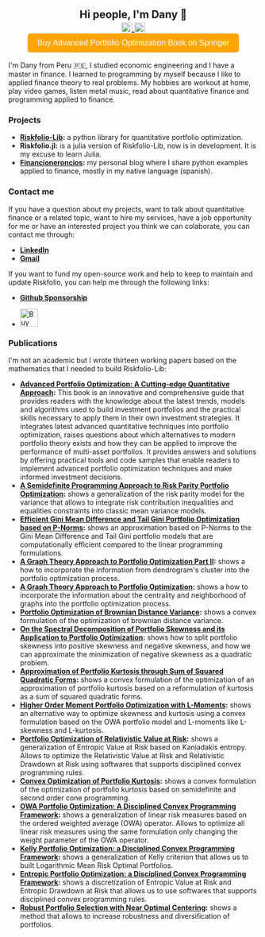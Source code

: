 <h2 align="center"> Hi people, I'm Dany 👋
<br>
<a href="https://www.linkedin.com/in/dany-cajas/" target="_blank">
  <img align="center" alt="Dany Cajas @LinkedIn" width="22px" src="https://cdn.jsdelivr.net/npm/simple-icons@v3/icons/linkedin.svg" />
</a>
  <a href="mailto:dcajasn@gmail.com" target="_blank">
  <img align="center" alt="Dany Cajas @Mail" width="22px" src="https://cdn.jsdelivr.net/npm/simple-icons@v3/icons/gmail.svg" />
</a>
<br>
<a href="https://www.kqzyfj.com/click-101360347-15150084?url=https%3A%2F%2Flink.springer.com%2Fbook%2F9783031843037" target="_blank"><button style="padding:10px 20px; font-size:16px; background-color: #FFA500; color:white; border:none; border-radius:5px; cursor:pointer;">Buy Advanced Portfolio Optimization Book on Springer</button></a>
</h2>

I'm Dany from Peru 🇵🇪, I studied economic engineering and I have a master in finance. I learned to programming by myself because I like to applied finance theory to real problems. My hobbies are workout at home, play video games, listen metal music, read about quantitative finance and programming applied to finance.

### Projects

- __[Riskfolio-Lib](https://github.com/dcajasn/Riskfolio-Lib):__ a python library for quantitative portfolio optimization.
- __Riskfolio.jl:__ is a julia version of Riskfolio-Lib, now is in development. It is my excuse to learn Julia.
- __[Financioneroncios](http://financioneroncios.wordpress.com/):__ my personal blog where I share python examples applied to finance, mostly in my native language (spanish).

### Contact me

If you have a question about my projects, want to talk about quantitative finance or a related topic, want to hire my services, have a job opportunity for me or have an interested project you think we can colaborate, you can contact me through:

- __[LinkedIn](https://www.linkedin.com/in/dany-cajas/)__
- __[Gmail](dcajasn@gmail.com)__

If you want to fund my open-source work and help to keep to maintain and update Riskfolio, you can help me through the following links:

- __[Github Sponsorship](https://github.com/sponsors/dcajasn)__

- <a href='https://ko-fi.com/B0B833SXD' target='_blank'><img height='36' style='border:0px;height:36px;' src='https://cdn.ko-fi.com/cdn/kofi1.png?v=2' border='0' alt='Buy Me a Coffee at ko-fi.com' /></a>

### Publications

I'm not an academic but I wrote thirteen working papers based on the mathematics that I needed to build Riskfolio-Lib:

- __[Advanced Portfolio Optimization: A Cutting-edge Quantitative Approach](https://www.kqzyfj.com/click-101360347-15150084?url=https%3A%2F%2Flink.springer.com%2Fbook%2F9783031843037):__ This book is an innovative and comprehensive guide that provides readers with the knowledge about the latest trends, models and algorithms used to build investment portfolios and the practical skills necessary to apply them in their own investment strategies. It integrates latest advanced quantitative techniques into portfolio optimization, raises questions about which alternatives to modern portfolio theory exists and how they can be applied to improve the performance of multi-asset portfolios. It provides answers and solutions by offering practical tools and code samples that enable readers to implement advanced portfolio optimization techniques and make informed investment decisions.
- __[A Semidefinite Programming Approach to Risk Parity Portfolio Optimization](https://papers.ssrn.com/sol3/papers.cfm?abstract_id=5097869):__ shows a generalization of the risk parity model for the variance that allows to integrate risk contribution inequalities and equalities constraints into classic mean variance models.
- __[Efficient Gini Mean Difference and Tail Gini Portfolio Optimization based on P-Norms](https://papers.ssrn.com/sol3/papers.cfm?abstract_id=4711326):__ shows an approximation based on P-Norms to the Gini Mean Difference and Tail Gini portfolio models that are computationally efficient compared to the linear programming formulations.
- __[A Graph Theory Approach to Portfolio Optimization Part II](https://papers.ssrn.com/sol3/papers.cfm?abstract_id=4667426):__ shows a how to incorporate the information from dendrogram's cluster into the portfolio optimization process.
- __[A Graph Theory Approach to Portfolio Optimization](https://papers.ssrn.com/sol3/papers.cfm?abstract_id=4602019):__ shows a how to incorporate the information about the centrality and neighborhood of graphs into the portfolio optimization process.
- __[Portfolio Optimization of Brownian Distance Variance](https://papers.ssrn.com/sol3/papers.cfm?abstract_id=4561293):__ shows a convex formulation of the optimization of brownian distance variance.
- __[On the Spectral Decomposition of Portfolio Skewness and its Application to Portfolio Optimization](https://papers.ssrn.com/sol3/papers.cfm?abstract_id=4540021):__ shows how to split portfolio skewness into positive skewness and negative skewness, and how we can approximate the minimization of negative skewness as a quadratic problem.
- __[Approximation of Portfolio Kurtosis through Sum of Squared Quadratic Forms](https://papers.ssrn.com/sol3/papers.cfm?abstract_id=4472793):__ shows a convex formulation of the optimization of an approximation of portfolio kurtosis based on a reformulation of kurtosis as a sum of squared quadratic forms.
- __[Higher Order Moment Portfolio Optimization with L-Moments](https://papers.ssrn.com/sol3/papers.cfm?abstract_id=4393155):__ shows an alternative way to optimize skewness and kurtosis using a convex formulation based on the OWA portfolio model and L-moments like L-skewness and L-kurtosis.
- __[Portfolio Optimization of Relativistic Value at Risk](https://papers.ssrn.com/sol3/papers.cfm?abstract_id=4378498):__ shows a generalization of Entropic Value at Risk based on Kaniadakis entropy. Allows to optimize the Relativistic Value at Risk and Relativistic Drawdown at Risk using softwares that supports disciplined convex programming rules.
- __[Convex Optimization of Portfolio Kurtosis](https://papers.ssrn.com/sol3/papers.cfm?abstract_id=4202967):__ shows a convex formulation of the optimization of portfolio kurtosis based on semidefinite and second order cone programming.
- __[OWA Portfolio Optimization: A Disciplined Convex Programming Framework](https://papers.ssrn.com/sol3/papers.cfm?abstract_id=3988927):__ shows a generalization of linear risk measures based on the ordered weighted average (OWA) operator. Allows to optimize all linear risk measures using the same formulation only changing the weight parameter of the OWA operator.
- __[Kelly Portfolio Optimization: a Disciplined Convex Programming Framework](https://papers.ssrn.com/sol3/papers.cfm?abstract_id=3833617):__ shows a generalization of Kelly criterion that allows us to built Logarithmic Mean Risk Optimal Portfolios.
- __[Entropic Portfolio Optimization: a Disciplined Convex Programming Framework](https://papers.ssrn.com/sol3/papers.cfm?abstract_id=3792520):__ shows a discretization of Entropic Value at Risk and Entropic Drawdown at Risk that allows us to use softwares that supports disciplined convex programming rules.
- __[Robust Portfolio Selection with Near Optimal Centering](https://papers.ssrn.com/sol3/papers.cfm?abstract_id=3572435):__ shows a method that allows to increase robustness and diversification of portfolios.

